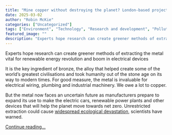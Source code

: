 ```yaml
---
title: "Mine copper without destroying the planet? London-based project gives scientists hope"
date: 2025-03-02
author: "Robin McKie"
categories: ["Uncategorized"]
tags: ["Environment", "Technology", "Research and development", "Pollution", "Science"]
featured_image: ""
description: "Experts hope research can create greener methods of extracting the metal vital for renewable energy revolution and boom in electrical devicesIt is the key ingre..."
---
```


Experts hope research can create greener methods of extracting the metal vital for renewable energy revolution and boom in electrical devices

It is the key ingredient of bronze, the alloy that helped create some of the world’s greatest civilisations and took humanity out of the stone age on its way to modern times. For good measure, the metal is invaluable for electrical wiring, plumbing and industrial machinery. We owe a lot to copper.

But the metal now faces an uncertain future as manufacturers prepare to expand its use to make the electric cars, renewable power plants and other devices that will help the planet move towards net zero. Unrestricted extraction could cause [widespread ecological devastation](https://www.theguardian.com/us-news/2021/nov/09/copper-mining-reveals-clean-energy-dark-side), scientists have warned.

[Continue reading...](https://www.theguardian.com/global/2025/mar/02/copper-scientists-london-energy-electrical)
